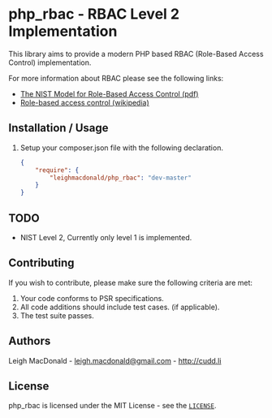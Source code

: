 php_rbac - RBAC Level 2 Implementation
=======================================================

This library aims to provide a modern PHP based RBAC (Role-Based Access Control) implementation.

For more information about RBAC please see the following links:

- [The NIST Model for Role-Based Access Control (pdf)](http://csrc.nist.gov/rbac/sandhu-ferraiolo-kuhn-00.pdf)
- [Role-based access control (wikipedia)](http://en.wikipedia.org/wiki/Role-based_access_control)

Installation / Usage
------------------------------------------------

1. Setup your composer.json file with the following declaration.

    ``` json
    {
        "require": {
            "leighmacdonald/php_rbac": "dev-master"
        }
    }
    ```

TODO
------------------------------------------------

- NIST Level 2, Currently only level 1 is implemented.

Contributing
------------------------------------------------

If you wish to contribute, please make sure the following criteria are met:

1. Your code conforms to PSR specifications.
2. All code additions should include test cases. (if applicable).
3. The test suite passes.

Authors
---------------------------

Leigh MacDonald - <leigh.macdonald@gmail.com> - <http://cudd.li>

License
------------------------------------------------
php_rbac is licensed under the MIT License - see the [`LICENSE`](https://github.com/leighmacdonald/php_rbac/blob/master/README.md).
